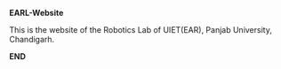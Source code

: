 **EARL-Website**


This is the website of the Robotics Lab of UIET(EAR), Panjab University, Chandigarh.

**END**
